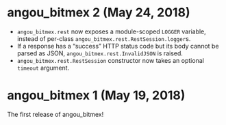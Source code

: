 angou\_bitmex 2 (May 24, 2018)
===
- `angou_bitmex.rest` now exposes a module-scoped `LOGGER` variable, instead of
  per-class `angou_bitmex.rest.RestSession.logger`s.
- If a response has a “success” HTTP status code but its body cannot be parsed
  as JSON, `angou_bitmex.rest.InvalidJSON` is raised.
- `angou_bitmex.rest.RestSession` constructor now takes an optional `timeout`
  argument.

angou\_bitmex 1 (May 19, 2018)
===
The first release of angou\_bitmex!
